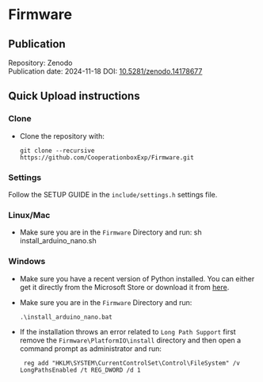 # Firmware

## Publication

Repository: Zenodo  
Publication date: 2024-11-18
DOI: [10.5281/zenodo.14178677](https://www.doi.org/10.5281/zenodo.14178677)  

## Quick Upload instructions

### Clone

- Clone the repository with:

      git clone --recursive https://github.com/CooperationboxExp/Firmware.git

### Settings

Follow the SETUP GUIDE in the `include/settings.h` settings file.

### Linux/Mac

- Make sure you are in the `Firmware` Directory and run:
           sh install_arduino_nano.sh

### Windows

- Make sure you have a recent version of Python installed. You can either get it directly from the Microsoft Store or download it from [here](https://www.python.org/downloads/).

- Make sure you are in the `Firmware` Directory and run:

      .\install_arduino_nano.bat

- If the installation throws an error related to `Long Path Support` first remove the `Firmware\PlatformIO\install` directory and then open a command prompt as administrator and run:

       reg add "HKLM\SYSTEM\CurrentControlSet\Control\FileSystem" /v LongPathsEnabled /t REG_DWORD /d 1

